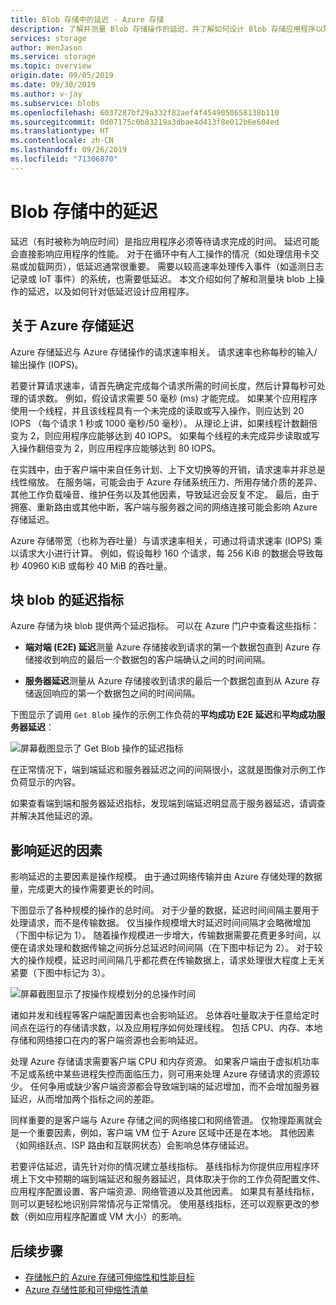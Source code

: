 ```yaml
---
title: Blob 存储中的延迟 - Azure 存储
description: 了解并测量 Blob 存储操作的延迟，并了解如何设计 Blob 存储应用程序以降低延迟。
services: storage
author: WenJason
ms.service: storage
ms.topic: overview
origin.date: 09/05/2019
ms.date: 09/30/2019
ms.author: v-jay
ms.subservice: blobs
ms.openlocfilehash: 6037287bf29a332f82aef4f4549050658138b110
ms.sourcegitcommit: 0d07175c0b83219a3dbae4d413f8e012b6e604ed
ms.translationtype: HT
ms.contentlocale: zh-CN
ms.lasthandoff: 09/26/2019
ms.locfileid: "71306870"
---
```

# <a name="latency-in-blob-storage"></a>Blob 存储中的延迟

延迟（有时被称为响应时间）是指应用程序必须等待请求完成的时间。 延迟可能会直接影响应用程序的性能。 对于在循环中有人工操作的情况（如处理信用卡交易或加载网页），低延迟通常很重要。 需要以较高速率处理传入事件（如遥测日志记录或 IoT 事件）的系统，也需要低延迟。 本文介绍如何了解和测量块 blob 上操作的延迟，以及如何针对低延迟设计应用程序。

## <a name="about-azure-storage-latency"></a>关于 Azure 存储延迟

Azure 存储延迟与 Azure 存储操作的请求速率相关。 请求速率也称每秒的输入/输出操作 (IOPS)。

若要计算请求速率，请首先确定完成每个请求所需的时间长度，然后计算每秒可处理的请求数。 例如，假设请求需要 50 毫秒 (ms) 才能完成。 如果某个应用程序使用一个线程，并且该线程具有一个未完成的读取或写入操作，则应达到 20 IOPS （每个请求 1 秒或 1000 毫秒/50 毫秒）。 从理论上讲，如果线程计数翻倍变为 2，则应用程序应能够达到 40 IOPS。 如果每个线程的未完成异步读取或写入操作翻倍变为 2，则应用程序应能够达到 80 IOPS。

在实践中，由于客户端中来自任务计划、上下文切换等的开销，请求速率并非总是线性缩放。 在服务端，可能会由于 Azure 存储系统压力、所用存储介质的差异、其他工作负载噪音、维护任务以及其他因素，导致延迟会反复不定。 最后，由于拥塞、重新路由或其他中断，客户端与服务器之间的网络连接可能会影响 Azure 存储延迟。

Azure 存储带宽（也称为吞吐量）与请求速率相关，可通过将请求速率 (IOPS) 乘以请求大小进行计算。 例如，假设每秒 160 个请求，每 256 KiB 的数据会导致每秒 40960 KiB 或每秒 40 MiB 的吞吐量。

## <a name="latency-metrics-for-block-blobs"></a>块 blob 的延迟指标

Azure 存储为块 blob 提供两个延迟指标。 可以在 Azure 门户中查看这些指标：

- **端对端 (E2E) 延迟**测量 Azure 存储接收到请求的第一个数据包直到 Azure 存储接收到响应的最后一个数据包的客户端确认之间的时间间隔。

- **服务器延迟**测量从 Azure 存储接收到请求的最后一个数据包直到从 Azure 存储返回响应的第一个数据包之间的时间间隔。

下图显示了调用 `Get Blob` 操作的示例工作负荷的**平均成功 E2E 延迟**和**平均成功服务器延迟**：

![屏幕截图显示了 Get Blob 操作的延迟指标](media/storage-blobs-latency/latency-metrics-get-blob.png)

在正常情况下，端到端延迟和服务器延迟之间的间隔很小，这就是图像对示例工作负荷显示的内容。

如果查看端到端和服务器延迟指标，发现端到端延迟明显高于服务器延迟，请调查并解决其他延迟的源。

## <a name="factors-influencing-latency"></a>影响延迟的因素

影响延迟的主要因素是操作规模。 由于通过网络传输并由 Azure 存储处理的数据量，完成更大的操作需要更长的时间。

下图显示了各种规模的操作的总时间。 对于少量的数据，延迟时间间隔主要用于处理请求，而不是传输数据。 仅当操作规模增大时延迟时间间隔才会略微增加（下图中标记为 1）。 随着操作规模进一步增大，传输数据需要花费更多时间，以便在请求处理和数据传输之间拆分总延迟时间间隔（在下图中标记为 2）。 对于较大的操作规模，延迟时间间隔几乎都花费在传输数据上，请求处理很大程度上无关紧要（下图中标记为 3）。

![屏幕截图显示了按操作规模划分的总操作时间](media/storage-blobs-latency/operation-time-size-chart.png)

诸如并发和线程等客户端配置因素也会影响延迟。 总体吞吐量取决于任意给定时间点在运行的存储请求数，以及应用程序如何处理线程。 包括 CPU、内存、本地存储和网络接口在内的客户端资源也会影响延迟。

处理 Azure 存储请求需要客户端 CPU 和内存资源。 如果客户端由于虚拟机功率不足或系统中某些进程失控而面临压力，则可用来处理 Azure 存储请求的资源较少。 任何争用或缺少客户端资源都会导致端到端的延迟增加，而不会增加服务器延迟，从而增加两个指标之间的差距。

同样重要的是客户端与 Azure 存储之间的网络接口和网络管道。 仅物理距离就会是一个重要因素，例如，客户端 VM 位于 Azure 区域中还是在本地。 其他因素（如网络跃点、ISP 路由和互联网状态）会影响总体存储延迟。

若要评估延迟，请先针对你的情况建立基线指标。 基线指标为你提供应用程序环境上下文中预期的端到端延迟和服务器延迟，具体取决于你的工作负荷配置文件、应用程序配置设置、客户端资源、网络管道以及其他因素。 如果具有基线指标，则可以更轻松地识别异常情况与正常情况。 使用基线指标，还可以观察更改的参数（例如应用程序配置或 VM 大小）的影响。

## <a name="next-steps"></a>后续步骤

- [存储帐户的 Azure 存储可伸缩性和性能目标](../common/storage-scalability-targets.md)
- [Azure 存储性能和可伸缩性清单](../common/storage-performance-checklist.md)
